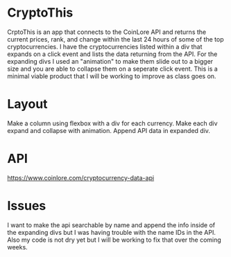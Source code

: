 # CryptoThis

CrptoThis is an app that connects to the CoinLore API and returns the current prices, rank, and change within the last 24 hours of some of the top cryptocurrencies. I have the cryptocurrencies listed within a div that expands on a click event and lists the data returning from the API. For the expanding divs I used an "animation" to make them slide out to a bigger size and you are able to collapse them on a seperate click event. This is a minimal viable product that I will be working to improve as class goes on.

# Layout

Make a column using flexbox with a div for each currency. Make each div expand and collapse with animation. Append API data in expanded div.

# API

https://www.coinlore.com/cryptocurrency-data-api


# Issues

I want to make the api searchable by name and append the info inside of the expanding divs but I was having trouble with the name IDs in the API. Also my code is not dry yet but I will be working to fix that over the coming weeks. 

